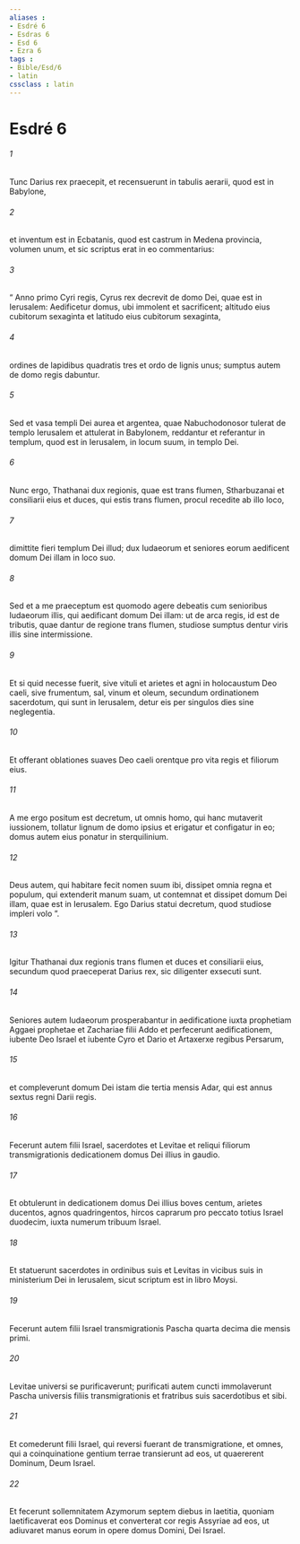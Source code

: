 ```yaml
---
aliases : 
- Esdré 6
- Esdras 6
- Esd 6
- Ezra 6
tags : 
- Bible/Esd/6
- latin
cssclass : latin
---
```


# Esdré 6

###### 1
Tunc Darius rex praecepit, et recensuerunt in tabulis aerarii, quod est in Babylone, 
###### 2
et inventum est in Ecbatanis, quod est castrum in Medena provincia, volumen unum, et sic scriptus erat in eo commentarius:
###### 3
“ Anno primo Cyri regis, Cyrus rex decrevit de domo Dei, quae est in Ierusalem: Aedificetur domus, ubi immolent et sacrificent; altitudo eius cubitorum sexaginta et latitudo eius cubitorum sexaginta, 
###### 4
ordines de lapidibus quadratis tres et ordo de lignis unus; sumptus autem de domo regis dabuntur. 
###### 5
Sed et vasa templi Dei aurea et argentea, quae Nabuchodonosor tulerat de templo Ierusalem et attulerat in Babylonem, reddantur et referantur in templum, quod est in Ierusalem, in locum suum, in templo Dei.
###### 6
Nunc ergo, Thathanai dux regionis, quae est trans flumen, Stharbuzanai et consiliarii eius et duces, qui estis trans flumen, procul recedite ab illo loco, 
###### 7
dimittite fieri templum Dei illud; dux Iudaeorum et seniores eorum aedificent domum Dei illam in loco suo. 
###### 8
Sed et a me praeceptum est quomodo agere debeatis cum senioribus Iudaeorum illis, qui aedificant domum Dei illam: ut de arca regis, id est de tributis, quae dantur de regione trans flumen, studiose sumptus dentur viris illis sine intermissione. 
###### 9
Et si quid necesse fuerit, sive vituli et arietes et agni in holocaustum Deo caeli, sive frumentum, sal, vinum et oleum, secundum ordinationem sacerdotum, qui sunt in Ierusalem, detur eis per singulos dies sine neglegentia. 
###### 10
Et offerant oblationes suaves Deo caeli orentque pro vita regis et filiorum eius. 
###### 11
A me ergo positum est decretum, ut omnis homo, qui hanc mutaverit iussionem, tollatur lignum de domo ipsius et erigatur et configatur in eo; domus autem eius ponatur in sterquilinium. 
###### 12
Deus autem, qui habitare fecit nomen suum ibi, dissipet omnia regna et populum, qui extenderit manum suam, ut contemnat et dissipet domum Dei illam, quae est in Ierusalem. Ego Darius statui decretum, quod studiose impleri volo ”.
###### 13
Igitur Thathanai dux regionis trans flumen et duces et consiliarii eius, secundum quod praeceperat Darius rex, sic diligenter exsecuti sunt. 
###### 14
Seniores autem Iudaeorum prosperabantur in aedificatione iuxta prophetiam Aggaei prophetae et Zachariae filii Addo et perfecerunt aedificationem, iubente Deo Israel et iubente Cyro et Dario et Artaxerxe regibus Persarum, 
###### 15
et compleverunt domum Dei istam die tertia mensis Adar, qui est annus sextus regni Darii regis.
###### 16
Fecerunt autem filii Israel, sacerdotes et Levitae et reliqui filiorum transmigrationis dedicationem domus Dei illius in gaudio. 
###### 17
Et obtulerunt in dedicationem domus Dei illius boves centum, arietes ducentos, agnos quadringentos, hircos caprarum pro peccato totius Israel duodecim, iuxta numerum tribuum Israel. 
###### 18
Et statuerunt sacerdotes in ordinibus suis et Levitas in vicibus suis in ministerium Dei in Ierusalem, sicut scriptum est in libro Moysi.
###### 19
Fecerunt autem filii Israel transmigrationis Pascha quarta decima die mensis primi. 
###### 20
Levitae universi se purificaverunt; purificati autem cuncti immolaverunt Pascha universis filiis transmigrationis et fratribus suis sacerdotibus et sibi. 
###### 21
Et comederunt filii Israel, qui reversi fuerant de transmigratione, et omnes, qui a coinquinatione gentium terrae transierunt ad eos, ut quaererent Dominum, Deum Israel. 
###### 22
Et fecerunt sollemnitatem Azymorum septem diebus in laetitia, quoniam laetificaverat eos Dominus et converterat cor regis Assyriae ad eos, ut adiuvaret manus eorum in opere domus Domini, Dei Israel.
